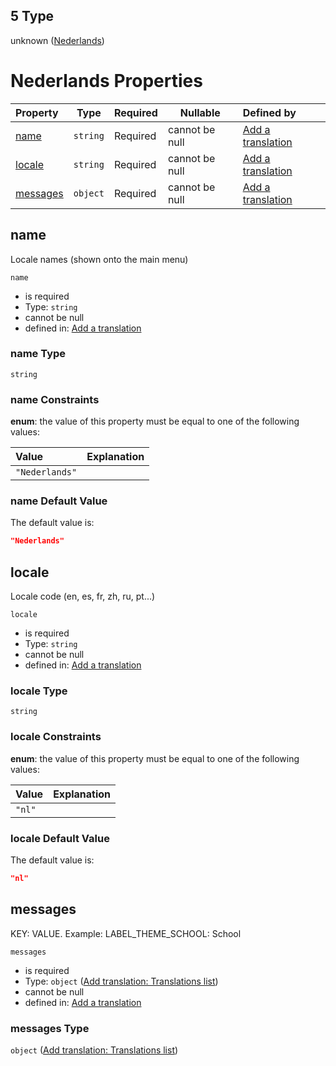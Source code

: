## 5 Type

unknown ([Nederlands](add-translation-anyof-nederlands.md))

# Nederlands Properties

| Property              | Type     | Required | Nullable       | Defined by                                                                                                                                                |
| :-------------------- | -------- | -------- | -------------- | :-------------------------------------------------------------------------------------------------------------------------------------------------------- |
| [name](#name)         | `string` | Required | cannot be null | [Add a translation](add-translation-anyof-nederlands-properties-name.md "add-translation.json#/anyOf/5/properties/name")                                  |
| [locale](#locale)     | `string` | Required | cannot be null | [Add a translation](add-translation-anyof-nederlands-properties-locale.md "add-translation.json#/anyOf/5/properties/locale")                              |
| [messages](#messages) | `object` | Required | cannot be null | [Add a translation](add-translation-anyof-nederlands-properties-add-translation-translations-list.md "add-translation.json#/anyOf/5/properties/messages") |

## name

Locale names (shown onto the main menu)


`name`

-   is required
-   Type: `string`
-   cannot be null
-   defined in: [Add a translation](add-translation-anyof-nederlands-properties-name.md "add-translation.json#/anyOf/5/properties/name")

### name Type

`string`

### name Constraints

**enum**: the value of this property must be equal to one of the following values:

| Value          | Explanation |
| :------------- | ----------- |
| `"Nederlands"` |             |

### name Default Value

The default value is:

```json
"Nederlands"
```

## locale

Locale code (en, es, fr, zh, ru, pt...)


`locale`

-   is required
-   Type: `string`
-   cannot be null
-   defined in: [Add a translation](add-translation-anyof-nederlands-properties-locale.md "add-translation.json#/anyOf/5/properties/locale")

### locale Type

`string`

### locale Constraints

**enum**: the value of this property must be equal to one of the following values:

| Value  | Explanation |
| :----- | ----------- |
| `"nl"` |             |

### locale Default Value

The default value is:

```json
"nl"
```

## messages

KEY: VALUE. Example: LABEL_THEME_SCHOOL: School


`messages`

-   is required
-   Type: `object` ([Add translation: Translations list](add-translation-anyof-nederlands-properties-add-translation-translations-list.md))
-   cannot be null
-   defined in: [Add a translation](add-translation-anyof-nederlands-properties-add-translation-translations-list.md "add-translation.json#/anyOf/5/properties/messages")

### messages Type

`object` ([Add translation: Translations list](add-translation-anyof-nederlands-properties-add-translation-translations-list.md))

